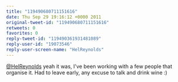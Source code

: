 ```yaml
---
title: "119490680711151616"
date: Thu Sep 29 19:16:12 +0000 2011
original-tweet-id: "119490680711151616"
retweets: 0
favorites: 0
reply-tweet-id: "119490361931481089"
reply-user-id: "19073546"
reply-user-screen-name: "HelReynolds"
---
```

<a href="https://twitter.com/HelReynolds">@HelReynolds</a> yeah it was, I've been working with a few people that organise it. Had to leave early, any excuse to talk and drink wine :)
